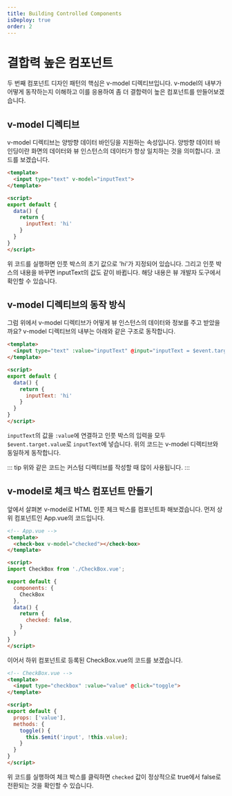 ```yaml
---
title: Building Controlled Components
isDeploy: true
order: 2
---
```


# 결합력 높은 컴포넌트

두 번째 컴포넌트 디자인 패턴의 핵심은 v-model 디렉티브입니다. v-model의 내부가 어떻게 동작하는지 이해하고 이를 응용하여 좀 더 결합력이 높은 컴포넌트를 만들어보겠습니다.

## v-model 디렉티브

v-model 디렉티브는 양방향 데이터 바인딩을 지원하는 속성입니다. 양방향 데이터 바인딩이란 화면의 데이터와 뷰 인스턴스의 데이터가 항상 일치하는 것을 의미합니다. 코드를 보겠습니다.

```html
<template>
  <input type="text" v-model="inputText">
</template>

<script>
export default {
  data() {
    return {
      inputText: 'hi'
    }
  }
}
</script>
```

위 코드를 실행하면 인풋 박스의 초기 값으로 'hi'가 지정되어 있습니다. 그리고 인풋 박스의 내용을 바꾸면 inputText의 값도 같이 바뀝니다. 해당 내용은 뷰 개발자 도구에서 확인할 수 있습니다.

## v-model 디렉티브의 동작 방식

그럼 위에서 v-model 디렉티브가 어떻게 뷰 인스턴스의 데이터와 정보를 주고 받았을까요? v-model 디렉티브의 내부는 아래와 같은 구조로 동작합니다.

```html
<template>
  <input type="text" :value="inputText" @input="inputText = $event.target.value">
</template>

<script>
export default {
  data() {
    return {
      inputText: 'hi'
    }
  }
}
</script>
```

`inputText`의 값을 `:value`에 연결하고 인풋 박스의 입력을 모두 `$event.target.value`로 `inputText`에 넣습니다. 위의 코드는 v-model 디렉티브와 동일하게 동작합니다.

::: tip
위와 같은 코드는 커스텀 디렉티브를 작성할 때 많이 사용됩니다.
:::

## v-model로 체크 박스 컴포넌트 만들기

앞에서 살펴본 v-model로 HTML 인풋 체크 박스를 컴포넌트화 해보겠습니다. 먼저 상위 컴포넌트인 App.vue의 코드입니다.

```html
<!-- App.vue -->
<template>
  <check-box v-model="checked"></check-box>
</template>

<script>
import CheckBox from './CheckBox.vue';

export default {
  components: {
    CheckBox
  },
  data() {
    return {
      checked: false,
    }
  }
}
</script>
```

이어서 하위 컴포넌트로 등록된 CheckBox.vue의 코드를 보겠습니다.

```html
<!-- CheckBox.vue -->
<template>
  <input type="checkbox" :value="value" @click="toggle">
</template>

<script>
export default {
  props: ['value'],
  methods: {
    toggle() {
      this.$emit('input', !this.value);
    }
  }
}
</script>
```

위 코드를 실행하여 체크 박스를 클릭하면 `checked` 값이 정상적으로 true에서 false로 전환되는 것을 확인할 수 있습니다.